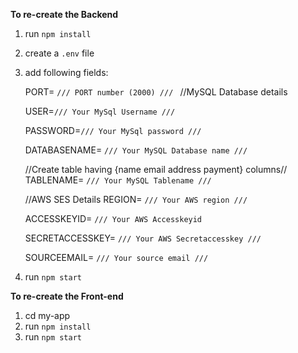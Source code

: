 
__To re-create the Backend__
1. run `npm install`
2. create a `.env` file
3. add following fields:

    PORT= `/// PORT number (2000) /// `
     //MySQL Database details

    USER=`/// Your MySql Username ///`

    PASSWORD=`/// Your MySql password ///`

    DATABASENAME= `/// Your MySQL Database name ///`

    //Create table having {name email address payment} columns//
    TABLENAME= `/// Your MySQL Tablename ///`

    //AWS SES Details
    REGION= `/// Your AWS region ///`

    ACCESSKEYID= `/// Your AWS Accesskeyid`

    SECRETACCESSKEY= `/// Your AWS Secretaccesskey ///`

    SOURCEEMAIL= `/// Your source email ///`


4. run `npm start`
     
     
 
__To re-create the Front-end__
1. cd my-app
1. run `npm install`
3. run `npm start`
     

